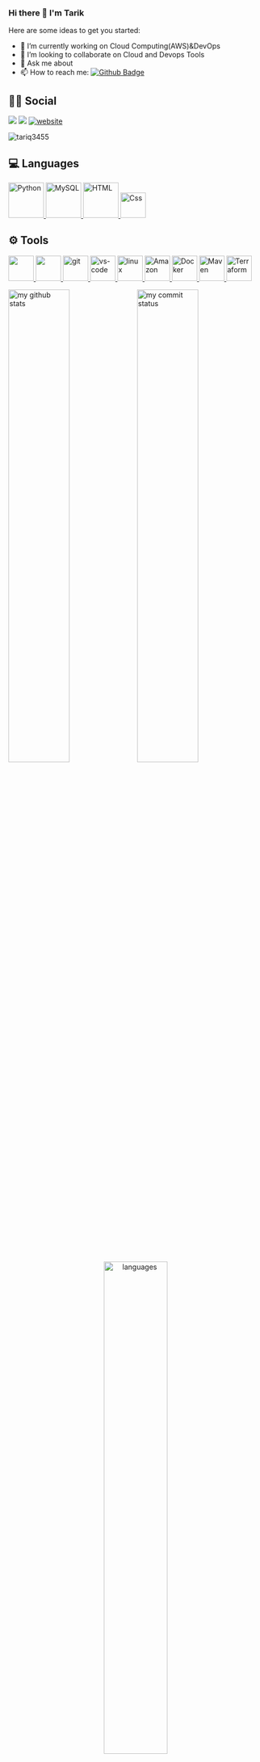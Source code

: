### Hi there 👋 I'm Tarik

<!--
**tariq3455/tariq3455** is a ✨ _special_ ✨ repository because its `README.md` (this file) appears on your GitHub profile.
--->
Here are some ideas to get you started:

- 🔭 I’m currently working on Cloud Computing(AWS)&DevOps
- 👯 I’m looking to collaborate on Cloud and Devops Tools
- 💬 Ask me about 
- 📫 How to reach me: [![Github Badge](https://img.shields.io/badge/-Github-000?style=quare&labelColor=000&logo=Github&logoColor=white&link=link)](https://github.com/tariq3455)


## :man::woman: Social
[![](https://img.shields.io/badge/linkedin-%230077B5.svg?&style=for-the-badge&logo=linkedin&logoColor=white)](https://www.linkedin.com/in/tar%C4%B1k-u-944037214/)
[![](https://img.shields.io/badge/medium-%2312100E.svg?&style=for-the-badge&logo=medium&logoColor=white)](https://medium.com/@tariqu)
[![website](https://img.shields.io/badge/gmail-f1f2f6.svg?&style=for-the-badge&logo=gmail&logoColor=red)](mailto:trkysl55@gmail.com)
<p align="left"> <img src="https://komarev.com/ghpvc/?username=tariq3455" alt="tariq3455" /> </p>



## 💻 Languages

<a href="#" target="_blank"> <img src="https://juniortech.org/wp-content/uploads/2017/04/python-software-logo-300x158.jpg" alt="Python" height="70"/> </a>
<a href="#" target="_blank"> <img src="https://upload.wikimedia.org/wikipedia/commons/thumb/3/38/SQLite370.svg/1200px-SQLite370.svg.png" alt="MySQL" height="70"/> </a>
<a href="#" target="_blank"> <img src="https://e7.pngegg.com/pngimages/390/229/png-clipart-logo-html5-brand-design-text-logo.png" alt="HTML" height="70"/> </a>
<a href="#" target="_blank"> <img alt="Css" src="https://img.shields.io/badge/CSS-239120?&style=flat&logo=css3&logoColor=white" height="50" /> </a>

## ⚙ Tools

<a href="#" target="_blank"> <img src="https://zappysys.com/blog/wp-content/uploads/2018/07/jira-logo.jpg" height="50"/> </a>
<a href="#" target="_blank"> <img src="https://upload.wikimedia.org/wikipedia/commons/thumb/b/b9/Slack_Technologies_Logo.svg/1280px-Slack_Technologies_Logo.svg.png" height="50"/> </a>
<a href="#" target="_blank"> <img src="https://www.vectorlogo.zone/logos/git-scm/git-scm-icon.svg" alt="git" height="50"/> </a>
<a href="#" target="_blank"> <img src="https://www.pngitem.com/pimgs/m/80-800968_vscode-visual-studio-logo-png-transparent-png.png" alt="vs-code" height="50"/> </a>
<a href="#" target="_blank"> <img src="https://upload.wikimedia.org/wikipedia/commons/thumb/3/35/Tux.svg/225px-Tux.svg.png" alt="linux" height="50"/> </a> 
<a href="#" target="_blank"> <img alt="Amazon" src="https://logos-world.net/wp-content/uploads/2021/08/Amazon-Web-Services-AWS-Logo.png" height="50"/> </a>
<a href="#" target="_blank"> <img alt="Docker" src="https://img.shields.io/badge/-Docker-46a2f1?style=flat&logo=docker&logoColor=white" height="50"/> </a>
<a href="#" target="_blank"> <img alt="Maven" src="https://www.kindpng.com/picc/m/745-7454540_apache-maven-hd-png-download.png" height="50"/> </a>
<a href="#" target="_blank"> <img alt="Terraform" src="https://boxboat.com/2020/02/04/writing-a-custom-terraform-provider/featured.png" height="50"/> </a>

</p>
<p align="left">
<img src="https://github-readme-stats.vercel.app/api?username=tariq3455&theme=chartreuse-dark" alt="my github stats" width="49%"/>&nbsp;
<img src="https://github-readme-streak-stats.herokuapp.com/?user=tariq3455&theme=chartreuse-dark" alt="my commit status" width="49%" /> </p>
<p align="center"> <img src="https://github-readme-stats.vercel.app/api/top-langs/?username=tariq3455&theme=chartreuse-dark&layout=compact" alt="languages" width="50%" > </p> 


